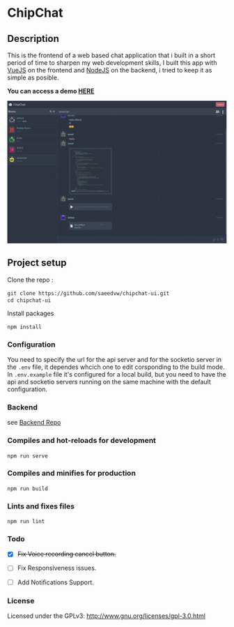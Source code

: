 # ChipChat
## Description
This is the frontend of a web based chat application that i built in a short period of time to sharpen my web development skills, I built this app with [VueJS](https://vuejs.org) on the frontend and [NodeJS](https://nodejs.org) on the backend, i tried to keep it as simple as posible.


**You can access a demo [HERE](https://chipchat.netlify.app)**


![Screenshot of Chipchat in action](./screenshots/screenshot_1.png)
## Project setup

Clone the repo :
```
git clone https://github.com/saeedvw/chipchat-ui.git
cd chipchat-ui
```
Install packages
```
npm install
```

### Configuration
You need to specify the url for the api server and for the socketio server in the `.env` file, it dependes whcich one to edit corsponding to the build mode. In `.env.example` file it's configured for a local build, but you need to have the api and socketio servers running on the same machine with the default configuration.

### Backend
see [Backend Repo](https://github.com/saeedvw/chipchat-api.git)


### Compiles and hot-reloads for development
```
npm run serve
```

### Compiles and minifies for production
```
npm run build
```

### Lints and fixes files
```
npm run lint
```

### Todo
- [x] ~~Fix Voice recording cancel button.~~
- [ ] Fix Responsiveness issues.
- [ ] Add Notifications Support.


### License
Licensed under the GPLv3: http://www.gnu.org/licenses/gpl-3.0.html
